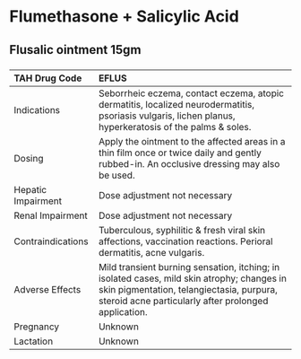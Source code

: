 # Flumethasone + Salicylic Acid

## Flusalic ointment 15gm

##### 

| TAH Drug Code      | EFLUS                                                                                                                                                                                          |
|:-------------------|:-----------------------------------------------------------------------------------------------------------------------------------------------------------------------------------------------|
| Indications        | Seborrheic eczema, contact eczema, atopic dermatitis, localized neurodermatitis, psoriasis vulgaris, lichen planus, hyperkeratosis of the palms & soles.                                       |
| Dosing             | Apply the ointment to the affected areas in a thin film once or twice daily and gently rubbed-in. An occlusive dressing may also be used.                                                      |
| Hepatic Impairment | Dose adjustment not necessary                                                                                                                                                                  |
| Renal Impairment   | Dose adjustment not necessary                                                                                                                                                                  |
| Contraindications  | Tuberculous, syphilitic & fresh viral skin affections, vaccination reactions. Perioral dermatitis, acne vulgaris.                                                                              |
| Adverse Effects    | Mild transient burning sensation, itching; in isolated cases, mild skin atrophy; changes in skin pigmentation, telangiectasia, purpura, steroid acne particularly after prolonged application. |
| Pregnancy          | Unknown                                                                                                                                                                                        |
| Lactation          | Unknown                                                                                                                                                                                        |

